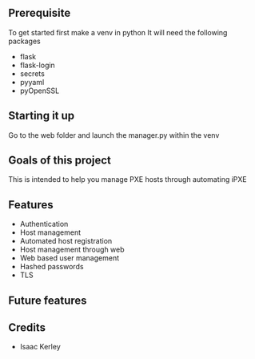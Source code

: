 ## Prerequisite
To get started first make a venv in python
It will need the following packages
* flask
* flask-login
* secrets
* pyyaml
* pyOpenSSL

## Starting it up
Go to the web folder and launch the manager.py within the venv

## Goals of this project
This is intended to help you manage PXE hosts through automating iPXE

## Features
* Authentication
* Host management
* Automated host registration
* Host management through web
* Web based user management
* Hashed passwords
* TLS

## Future features


## Credits
* Isaac Kerley
